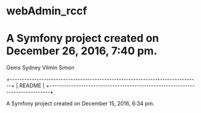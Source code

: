
webAdmin_rccf
=============

A Symfony project created on December 26, 2016, 7:40 pm.
=======
Gems Sydney
Vilmin Simon

+------------------------------------------------------------------------------+
|                              README                                          |
+------------------------------------------------------------------------------+


A Symfony project created on December 15, 2016, 6:34 pm.

